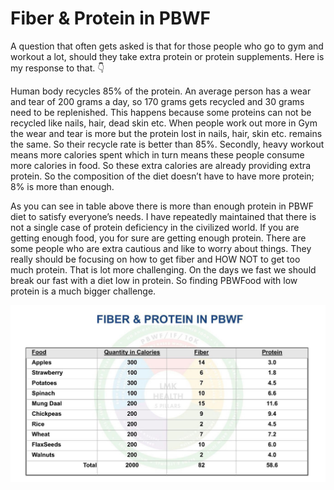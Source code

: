 # Fiber & Protein in PBWF

A question that often gets asked is that for those people who go to gym and workout a lot, should they take extra protein or protein supplements. Here is my response to that. 👇

Human body recycles 85% of the protein. An average person has a wear and tear of 200 grams a day, so 170 grams gets recycled and 30 grams need to be replenished. This happens because some proteins can not be recycled like nails, hair, dead skin etc. 
When people work out more in Gym the wear and tear is more but the protein lost in nails, hair, skin etc. remains the same. So their recycle rate is better than 85%. Secondly, heavy workout means more calories spent which in turn means these people consume more calories in food. So these extra calories are already providing extra protein. So the composition of the diet doesn’t have to have more protein; 8% is more than enough.

As you can see in table above there is more than enough protein in PBWF diet to satisfy everyone’s needs. I have repeatedly maintained that there is not a single case of protein deficiency in the civilized world. If you are getting enough food, you for sure are getting enough protein. 
There are some people who are extra cautious and like to worry about things. They really should be focusing on how to get fiber and HOW NOT to get too much protein. That is lot more challenging. On the days we fast we should break our fast with a diet low in protein. So finding PBWFood with low protein is a much bigger challenge.

![Fiber & Protein in PBWF](./images/fiber_and_protein_in_pbwf.jpeg)
